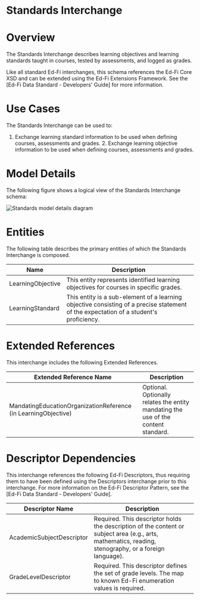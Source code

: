 # Standards Interchange

# Overview

The Standards Interchange describes learning objectives and learning standards taught in courses, tested by assessments, and logged as grades.



Like all standard Ed-Fi interchanges, this schema references the Ed-Fi Core XSD and can be extended using the Ed-Fi Extensions Framework. See the [Ed-Fi Data Standard - Developers' Guide] for more information.


# Use Cases

The Standards Interchange can be used to:  

1. Exchange learning standard information to be used when defining courses, assessments and grades.
    2. Exchange learning objective information to be used when defining courses, assessments and grades.


# Model Details

The following figure shows a logical view of the Standards Interchange schema:  

![Standards model details diagram](img/InterchangeStandards-interchange-brief.png)


# Entities

The following table describes the primary entities of which the Standards Interchange is composed.  

| Name | Description |
|----------|-----------------|
| LearningObjective | This entity represents identified learning objectives for courses in specific grades. |
| LearningStandard | This entity is a sub-element of a learning objective consisting of a precise statement of the expectation of a student's proficiency. |



# Extended References


This interchange includes the following Extended References.  

| Extended Reference Name | Description |
|-----------------------------|-----------------|
| MandatingEducationOrganizationReference (in LearningObjective) | Optional.  Optionally relates the entity mandating the use of the content standard. |



# Descriptor Dependencies

This interchange references the following Ed-Fi Descriptors, thus requiring them to have been defined using the Descriptors interchange prior to this interchange. For more information on the Ed-Fi Descriptor Pattern, see the [Ed-Fi Data Standard - Developers' Guide].  

| Descriptor Name | Description |
|---------------------|-----------------|
| AcademicSubjectDescriptor | Required.  This descriptor holds the description of the content or subject area (e.g., arts, mathematics, reading, stenography, or a foreign language). |
| GradeLevelDescriptor | Required.  This descriptor defines the set of grade levels. The map to known Ed-Fi enumeration values is required. |


